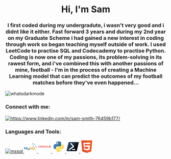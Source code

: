 <h1 align="center">Hi, I'm Sam</h1>
<h3 align="center">I first coded during my undergradute, i wasn't very good and i didnt like it either. Fast forward 3 years and during my 2nd year on my Graduate Scheme i had gained a new interest in coding through work so began teaching myself outside of work. I used LeetCode to practise SQL and Codecademy to practise Python. Coding is now one of my passions, its problem-solving in its rawest form, and i've combined this with another passions of mine, football - I'm in the process of creating a Machine Learning model that can predict the outcomes of my football matches before they've even happened...</h3>

<p align="left"> <img src="https://komarev.com/ghpvc/?username=whatsdarkmode&label=Profile%20views&color=0e75b6&style=flat" alt="whatsdarkmode" /> </p>

<h3 align="left">Connect with me:</h3>
<p align="left">
<a href="https://www.linkedin.com/in/sam-smith-76459b177/" target="blank"><img align="center" src="https://raw.githubusercontent.com/rahuldkjain/github-profile-readme-generator/master/src/images/icons/Social/linked-in-alt.svg" alt="https://www.linkedin.com/in/sam-smith-76459b177/" height="30" width="40" /></a>
</p>

<h3 align="left">Languages and Tools:</h3>
<p align="left"> <a href="https://www.microsoft.com/en-us/sql-server" target="_blank" rel="noreferrer"> <img src="https://www.svgrepo.com/show/303229/microsoft-sql-server-logo.svg" alt="mssql" width="40" height="40"/> </a> <a href="https://www.mysql.com/" target="_blank" rel="noreferrer"> <img src="https://raw.githubusercontent.com/devicons/devicon/master/icons/mysql/mysql-original-wordmark.svg" alt="mysql" width="40" height="40"/> </a> <a href="https://www.oracle.com/" target="_blank" rel="noreferrer"> <img src="https://raw.githubusercontent.com/devicons/devicon/master/icons/oracle/oracle-original.svg" alt="oracle" width="40" height="40"/> </a> <a href="https://www.python.org" target="_blank" rel="noreferrer"> <img src="https://raw.githubusercontent.com/devicons/devicon/master/icons/python/python-original.svg" alt="python" width="40" height="40"/> <img src="https://raw.githubusercontent.com/devicons/devicon/master/icons/powershell/powershell-original.svg" width="40" height="40"/> <img src="https://raw.githubusercontent.com/devicons/devicon/master/icons/html5/html5-original.svg" width="40" height="40"/></a> </p>

